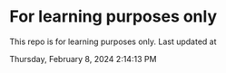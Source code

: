 # For learning purposes only
This repo is for learning purposes only.
Last updated at

Thursday, February 8, 2024 2:14:13 PM

